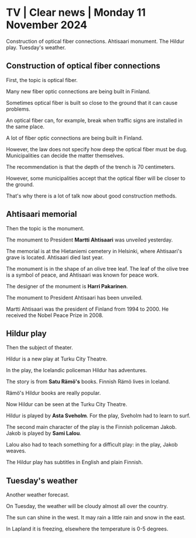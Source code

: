 # TV \| Clear news \| Monday 11 November 2024

Construction of optical fiber connections. Ahtisaari monument. The Hildur play. Tuesday's weather.

## Construction of optical fiber connections

First, the topic is optical fiber.

Many new fiber optic connections are being built in Finland.

Sometimes optical fiber is built so close to the ground that it can cause problems.

An optical fiber can, for example, break when traffic signs are installed in the same place.

A lot of fiber optic connections are being built in Finland.

However, the law does not specify how deep the optical fiber must be dug. Municipalities can decide the matter themselves.

The recommendation is that the depth of the trench is 70 centimeters.

However, some municipalities accept that the optical fiber will be closer to the ground.

That's why there is a lot of talk now about good construction methods.

## Ahtisaari memorial

Then the topic is the monument.

The monument to President **Martti Ahtisaari** was unveiled yesterday.

The memorial is at the Hietaniemi cemetery in Helsinki, where Ahtisaari's grave is located. Ahtisaari died last year.

The monument is in the shape of an olive tree leaf. The leaf of the olive tree is a symbol of peace, and Ahtisaari was known for peace work.

The designer of the monument is **Harri Pakarinen**.

The monument to President Ahtisaari has been unveiled.

Martti Ahtisaari was the president of Finland from 1994 to 2000. He received the Nobel Peace Prize in 2008.

## Hildur play

Then the subject of theater.

Hildur is a new play at Turku City Theatre.

In the play, the Icelandic policeman Hildur has adventures.

The story is from **Satu Rämö's** books. Finnish Rämö lives in Iceland.

Rämö's Hildur books are really popular.

Now Hildur can be seen at the Turku City Theatre.

Hildur is played by **Asta Sveholm**. For the play, Sveholm had to learn to surf.

The second main character of the play is the Finnish policeman Jakob. Jakob is played by **Sami Lalou**.

Lalou also had to teach something for a difficult play: in the play, Jakob weaves.

The Hildur play has subtitles in English and plain Finnish.

## Tuesday's weather

Another weather forecast.

On Tuesday, the weather will be cloudy almost all over the country.

The sun can shine in the west. It may rain a little rain and snow in the east.

In Lapland it is freezing, elsewhere the temperature is 0-5 degrees.

